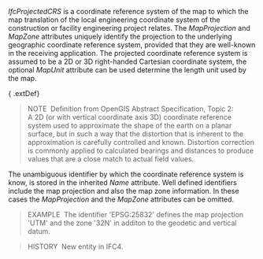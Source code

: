 ﻿_IfcProjectedCRS_ is a coordinate reference system of the map to which the map translation of the local engineering coordinate system of the construction or facility engineering project relates. The _MapProjection_ and _MapZone_ attributes uniquely identify the projection to the underlying geographic coordinate reference system, provided that they are well-known in the receiving application. The projected coordinate reference system is assumed to be a 2D or 3D right-handed Cartesian coordinate system, the optional _MapUnit_ attribute can be used determine the length unit used by the map.

{ .extDef}
> NOTE&nbsp; Definition from OpenGIS Abstract Specification, Topic 2:  
> A 2D (or with vertical coordinate axis 3D) coordinate reference system used to approximate the shape of the earth on a planar surface, but in such a way that the distortion that is inherent to the approximation is carefully controlled and known. Distortion correction is commonly applied to calculated bearings and distances to produce values that are a close match to actual field values.

The unambiguous identifier by which the coordinate reference system is know, is stored in the inherited _Name_ attribute. Well defined identifiers include the map projection and also the map zone information. In these cases the _MapProjection_ and the _MapZone_ attributes can be omitted.

> EXAMPLE&nbsp; The identifier 'EPSG:25832' defines the map projection 'UTM' and the zone '32N' in additon to the geodetic and vertical datum.

> HISTORY&nbsp; New entity in IFC4.